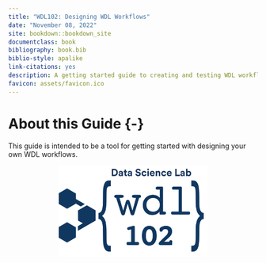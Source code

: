 ```yaml
---
title: "WDL102: Designing WDL Workflows"
date: "November 08, 2022"
site: bookdown::bookdown_site
documentclass: book
bibliography: book.bib
biblio-style: apalike
link-citations: yes
description: A getting started guide to creating and testing WDL workflows
favicon: assets/favicon.ico
---
```


# About this Guide {-}

This guide is intended to be a tool for getting started with designing your own WDL workflows. 


<img src="assets/course-logo/wdl-102-navy.png" title="WDL logo" alt="course logo" style="display: block; margin: auto;" width="300" height="184"/>

